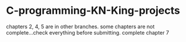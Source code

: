 # C-programming-KN-King-projects
chapters 2, 4, 5 are in other branches.
some chapters are not complete...check everything before submitting.
complete chapter 7
